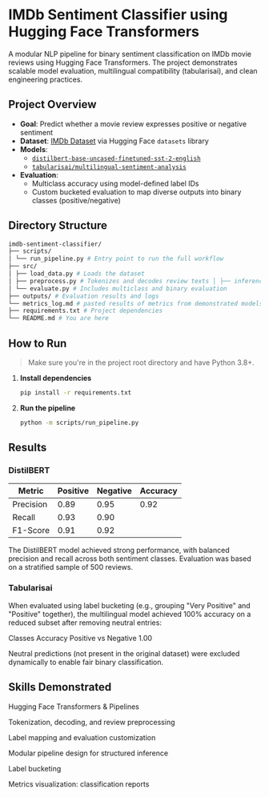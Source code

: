 # IMDb Sentiment Classifier using Hugging Face Transformers

A modular NLP pipeline for binary sentiment classification on IMDb movie reviews using Hugging Face Transformers. The project demonstrates scalable model evaluation, multilingual compatibility (tabularisai), and clean engineering practices.

## Project Overview
- **Goal**: Predict whether a movie review expresses positive or negative sentiment
- **Dataset**: [IMDb Dataset](https://huggingface.co/datasets/imdb) via Hugging Face `datasets` library
- **Models**: 
  - [`distilbert-base-uncased-finetuned-sst-2-english`](https://huggingface.co/distilbert/distilbert-base-uncased-finetuned-sst-2-english)
  - [`tabularisai/multilingual-sentiment-analysis`](https://huggingface.co/tabularisai/multilingual-sentiment-analysis)
- **Evaluation**:
  - Multiclass accuracy using model-defined label IDs
  - Custom bucketed evaluation to map diverse outputs into binary classes (positive/negative)

## Directory Structure
```bash
imdb-sentiment-classifier/ 
├── scripts/ 
│ └── run_pipeline.py # Entry point to run the full workflow 
├── src/ 
│ ├── load_data.py # Loads the dataset 
│ ├── preprocess.py # Tokenizes and decodes review texts │ ├── inference.py # Performs inference with chosen model
│ └── evaluate.py # Includes multiclass and binary evaluation 
├── outputs/ # Evaluation results and logs 
└── metrics_log.md # pasted results of metrics from demonstrated models 
├── requirements.txt # Project dependencies 
└── README.md # You are here
```

## How to Run

> Make sure you're in the project root directory and have Python 3.8+.

1. **Install dependencies**
   ```bash
   pip install -r requirements.txt
   ```
2. **Run the pipeline**
    ```bash
    python -m scripts/run_pipeline.py
    ```
## Results

### DistilBERT

| Metric     | Positive | Negative | Accuracy |
|------------|----------|----------|----------|
| Precision  | 0.89     | 0.95     | 0.92     |
| Recall     | 0.93     | 0.90     |          |
| F1-Score   | 0.91     | 0.92     |          |

The DistilBERT model achieved strong performance, with balanced precision and recall across both sentiment classes. Evaluation was based on a stratified sample of 500 reviews.

### Tabularisai

When evaluated using label bucketing (e.g., grouping "Very Positive" and "Positive" together), the multilingual model achieved 100% accuracy on a reduced subset after removing neutral entries:

Classes	Accuracy
Positive vs Negative	1.00

Neutral predictions (not present in the original dataset) were excluded dynamically to enable fair binary classification.

## Skills Demonstrated

Hugging Face Transformers & Pipelines

Tokenization, decoding, and review preprocessing

Label mapping and evaluation customization

Modular pipeline design for structured inference

Label bucketing

Metrics visualization: classification reports
